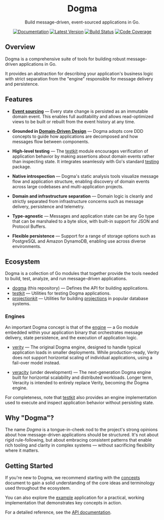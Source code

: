 <div align="center">

# Dogma

Build message-driven, event-sourced applications in Go.

[![Documentation](https://img.shields.io/badge/go.dev-documentation-007d9c?&style=for-the-badge)](https://pkg.go.dev/github.com/dogmatiq/dogma)
[![Latest Version](https://img.shields.io/github/tag/dogmatiq/dogma.svg?&style=for-the-badge&label=semver)](https://github.com/dogmatiq/dogma/releases)
[![Build Status](https://img.shields.io/github/actions/workflow/status/dogmatiq/dogma/ci.yml?style=for-the-badge&branch=main)](https://github.com/dogmatiq/dogma/actions/workflows/ci.yml)
[![Code Coverage](https://img.shields.io/codecov/c/github/dogmatiq/dogma/main.svg?style=for-the-badge)](https://codecov.io/github/dogmatiq/dogma)

</div>

## Overview

Dogma is a comprehensive suite of tools for building robust message-driven
applications in Go.

It provides an abstraction for describing your application's business logic with
strict separation from the "engine" responsible for message delivery and
persistence.

## Features

- **[Event sourcing]** — Every state change is persisted as an immutable
  domain event. This enables full auditability and allows read-optimized views
  to be built or rebuilt from the event history at any time.

- **Grounded in [Domain-Driven Design]** — Dogma adopts core DDD concepts to
  guide how applications are decomposed and how messages flow between
  components.

- **High-level testing** — The [testkit] module encourages verification of
  application behavior by making assertions about domain events rather than
  inspecting state. It integrates seamlessly with Go's standard [testing]
  package.

- **Native introspection** — Dogma's static analysis tools visualize message
  flow and application structure, enabling discovery of domain events across
  large codebases and multi-application projects.

- **Domain and infrastructure separation** — Domain logic is cleanly and
  strictly separated from infrastructure concerns such as message delivery,
  persistence and telemetry.

- **Type-agnostic** — Messages and application state can be any Go type that can
  be marshaled to a byte slice, with built-in support for JSON and Protocol
  Buffers.

- **Flexible persistence** — Support for a range of storage options such as
  PostgreSQL and Amazon DynamoDB, enabling use across diverse environments.

## Ecosystem

Dogma is a collection of Go modules that together provide the tools needed to
build, test, analyze, and run message-driven applications.

- [dogma] (this repository) — Defines the API for building applications.
- [testkit] — Utilities for testing Dogma applications.
- [projectionkit] — Utilities for building [projections][concepts/projection] in popular database systems.

### Engines

An important Dogma concept is that of the [engine][concepts/engine] — a Go module embedded within
your application binary that orchestrates message delivery, state persistence,
and the execution of application logic.

- [verity] — The original Dogma engine, designed to handle typical application
  loads in smaller deployments. While production-ready, Verity does not support
  horizontal scaling of individual applications, using a fail-over model
  instead.

- [veracity] (under development) — The next-generation Dogma engine built for
  horizontal scalability and distributed workloads. Longer term, Veracity is
  intended to entirely replace Verity, becoming _the_ Dogma engine.

For completeness, note that [testkit] also provides an engine implementation
used to execute and inspect application behavior without persisting state.

## Why "Dogma"?

The name _Dogma_ is a tongue-in-cheek nod to the project's strong opinions about
how message-driven applications should be structured. It's not about rigid
rule-following, but about embracing consistent patterns that enable rich tooling
and clarity in complex systems — without sacrificing flexibility where it
matters.

## Getting Started

If you're new to Dogma, we recommend starting with the [concepts] document to
gain a solid understanding of the core ideas and terminology used throughout the
ecosystem.

You can also explore the [example] application for a practical, working
implementation that demonstrates key concepts in action.

For a detailed reference, see the [API documentation].

<!-- references -->

[api documentation]: https://pkg.go.dev/github.com/dogmatiq/dogma
[concepts]: docs/concepts.md
[concepts/engine]: docs/concepts.md#engine
[concepts/projection]: docs/concepts.md#projection
[dogma]: https://github.com/dogmatiq/dogma
[domain-driven design]: https://en.wikipedia.org/wiki/Domain-driven_design
[event sourcing]: https://martinfowler.com/eaaDev/EventSourcing.html
[example]: https://github.com/dogmatiq/example
[projectionkit]: https://github.com/dogmatiq/projectionkit
[testing]: https://pkg.go.dev/testing
[testkit]: https://github.com/dogmatiq/testkit
[veracity]: https://github.com/dogmatiq/veracity
[verity]: https://github.com/dogmatiq/verity
